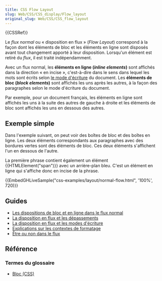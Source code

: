 ```yaml
---
title: CSS Flow Layout
slug: Web/CSS/CSS_display/Flow_layout
original_slug: Web/CSS/CSS_flow_layout
---
```


{{CSSRef}}

Le _flux normal_ ou « disposition en flux » (_Flow Layout_) correspond à la façon dont les éléments de bloc et les éléments en ligne sont disposés avant tout changement apporté à leur disposition. Lorsqu'un élément est retiré du _flux_, il est traité indépendamment.

Avec un flux normal, les **éléments en ligne (_inline elements_)** sont affichés dans la direction « en incise », c'est-à-dire dans le sens dans lequel les mots sont écrits selon [le mode d'écriture](/fr/docs/Web/CSS/CSS_writing_modes) du document. Les **éléments de bloc (_block elements_)** sont affichés les uns après les autres, à la façon des paragraphes selon le mode d'écriture du document.

Par exemple, pour un document français, les éléments en ligne sont affichés les uns à la suite des autres de gauche à droite et les éléments de bloc sont affichés les uns en dessous des autres.

## Exemple simple

Dans l'exemple suivant, on peut voir des boîtes de bloc et des boîtes en ligne. Les deux éléments correspondants aux paragraphes avec des bordures vertes sont des éléments de bloc. Ces deux éléments s'affichent l'un en dessous de l'autre.

La première phrase contient également un élément {{HTMLElement("span")}} avec un arrière-plan bleu. C'est un élément en ligne qui s'affiche donc en incise de la phrase.

{{EmbedGHLiveSample("css-examples/layout/normal-flow.html", '100%', 720)}}

## Guides

- [Les dispositions de bloc et en ligne dans le flux normal](/fr/docs/Web/CSS/CSS_display/Block_and_inline_layout_in_normal_flow)
- [La disposition en flux et les dépassements](/fr/docs/Web/CSS/CSS_display/Flow_layout_and_overflow)
- [La disposition en flux et les modes d'écriture](/fr/docs/Web/CSS/CSS_display/Flow_layout_and_writing_modes)
- [Explications sur les contextes de formatage](/fr/docs/Web/CSS/CSS_display/Introduction_to_formatting_contexts)
- [Être ou non dans le flux](/fr/docs/Web/CSS/CSS_display/In_flow_and_out_of_flow)

## Référence

### Termes du glossaire

- [Bloc (CSS)](/fr/docs/Glossary/Block/CSS)
